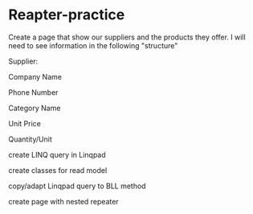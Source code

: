 # Reapter-practice

Create a page that show our suppliers and the products they offer. I will need to see information in the following "structure"

Supplier:

Company Name

Phone Number

Category Name

Unit Price

Quantity/Unit


create LINQ query in Linqpad

create classes for read model

copy/adapt Linqpad query to BLL method

create page with nested repeater
